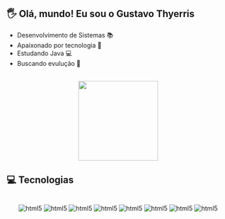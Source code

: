 
## 🖐 Olá, mundo! Eu sou o Gustavo Thyerris 

- Desenvolvimento de Sistemas 📚
- Apaixonado por tecnologia 📡
- Estudando Java 💻
- Buscando evulução 🔌
<br/>
<div align="center" styles="display: flex>
  <a href="https://github.com/gusThyerris">
  <img height="180em" src="https://github-readme-stats.vercel.app/api/top-langs/?username=Gusthy02&layout=compact&theme=dark"/>
</div>

## 💻 Tecnologias

<div align="center"><br/>
  <img alt="html5" src="https://img.shields.io/badge/HTML5-E34F26?style=for-the-badge&logo=html5&logoColor=white" />

  <img alt="html5" src="https://img.shields.io/badge/JavaScript-F7DF1E?style=for-the-badge&logo=javascript&logoColor=black" />

  <img alt="html5" src="https://img.shields.io/badge/Node.js-43853D?style=for-the-badge&logo=node.js&logoColor=white" />

  <img alt="html5" src="https://img.shields.io/badge/Bootstrap-563D7C?style=for-the-badge&logo=bootstrap&logoColor=white" />
  
  <img alt="html5" src="https://img.shields.io/badge/PHP-777BB4?style=for-the-badge&logo=php&logoColor=white" />

  <img alt="html5" src="https://img.shields.io/badge/MySQL-00000F?style=for-the-badge&logo=mysql&logoColor=white" />

  <img alt="html5" src="https://img.shields.io/badge/MongoDB-4EA94B?style=for-the-badge&logo=mongodb&logoColor=white" />

  <img alt="html5" src="https://img.shields.io/badge/C%23-239120?style=for-the-badge&logo=c-sharp&logoColor=white" />
  
</div>
